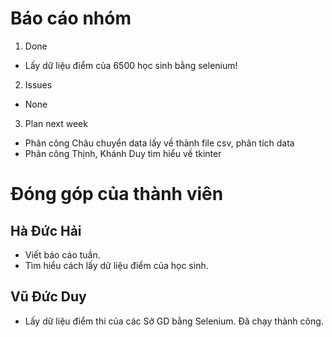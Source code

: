 # Báo cáo nhóm

1. Done
- Lấy dữ liệu điểm của 6500 học sinh bằng selenium!

2. Issues
- None

3. Plan next week
- Phân công Châu chuyển data lấy về thành file csv, phân tích data
- Phân công Thịnh, Khánh Duy tìm hiểu về tkinter

# Đóng góp của thành viên

## Hà Đức Hải
- Viết báo cáo tuần.
- Tìm hiểu cách lấy dữ liệu điểm của học sinh.

## Vũ Đức Duy
- Lấy dữ liệu điểm thi của các Sở GD bằng Selenium. Đã chạy thành công.
